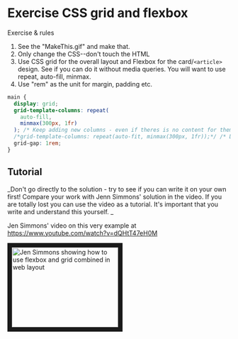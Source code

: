 # Exercise CSS grid and flexbox

Exercise & rules

1. See the "MakeThis.gif" and make that.
2. Only change the CSS--don't touch the HTML
3. Use CSS grid for the overall layout and Flexbox for the card/`<article>` design. See if you can do it without media queries. You will want to use repeat, auto-fill, minmax.
4. Use "rem" as the unit for margin, padding etc.

```css
main {
  display: grid;
  grid-template-columns: repeat(
    auto-fill,
    minmax(300px, 1fr)
  ); /* Keep adding new columns - even if theres is no content for them. content does not always take up full width */
  /*grid-template-columns: repeat(auto-fit, minmax(300px, 1fr));*/ /* Don't add more columns than theres is content for. && +content "always" take full width */
  grid-gap: 1rem;
}
```

## Tutorial

_Don't go directly to the solution - try to see if you can write it on your own first! Compare your work with Jenn Simmons' solution in the video. If you are totally lost you can use the video as a tutorial. It's important that you write and understand this yourself. _

Jen Simmons' video on this very example at
https://www.youtube.com/watch?v=dQHtT47eH0M

<a href="http://www.youtube.com/watch?feature=player_embedded&v=dQHtT47eH0M" target="_blank"><img src="http://img.youtube.com/vi/dQHtT47eH0M/0.jpg" 
alt="Jen Simmons showing how to use flexbox and grid combined in web layout" width="240" height="180" border="10" /></a>
